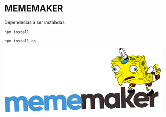 # MEMEMAKER

Dependecias a ser instaladas

```
npm install
```

```
npm install qs
```

![](/src/imagens/logo.svg)
